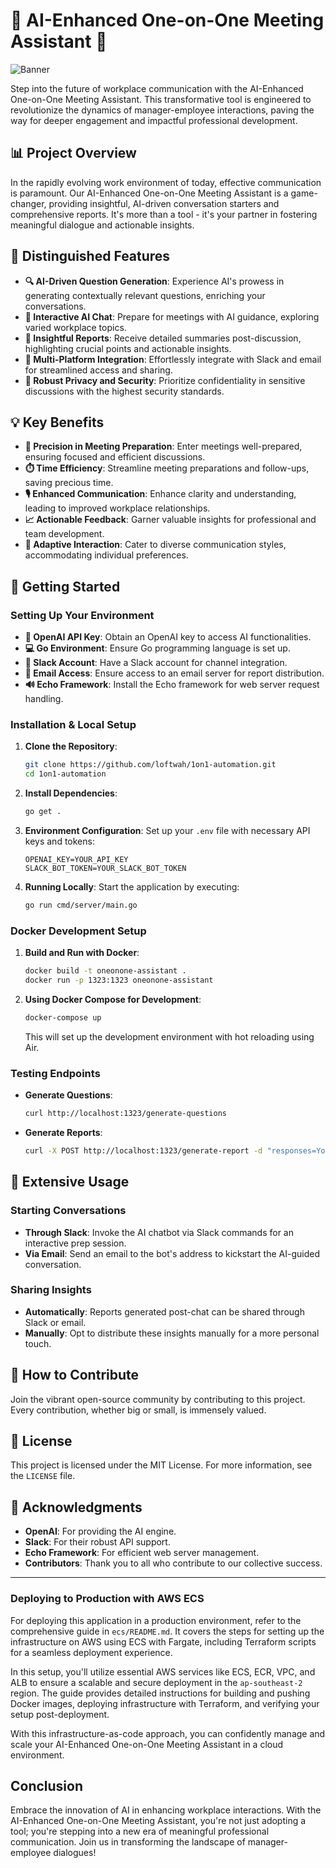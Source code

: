 # 🌟 AI-Enhanced One-on-One Meeting Assistant 🌟

![Banner](https://github.com/loftwah/1on1-automation/assets/19922556/bba4de93-2ab2-4843-81cd-ace907f0c12a)

Step into the future of workplace communication with the AI-Enhanced One-on-One Meeting Assistant. This transformative tool is engineered to revolutionize the dynamics of manager-employee interactions, paving the way for deeper engagement and impactful professional development.

## 📊 Project Overview

In the rapidly evolving work environment of today, effective communication is paramount. Our AI-Enhanced One-on-One Meeting Assistant is a game-changer, providing insightful, AI-driven conversation starters and comprehensive reports. It's more than a tool - it's your partner in fostering meaningful dialogue and actionable insights.

## 🌈 Distinguished Features

- **🔍 AI-Driven Question Generation**: Experience AI's prowess in generating contextually relevant questions, enriching your conversations.
- **💬 Interactive AI Chat**: Prepare for meetings with AI guidance, exploring varied workplace topics.
- **📝 Insightful Reports**: Receive detailed summaries post-discussion, highlighting crucial points and actionable insights.
- **🔗 Multi-Platform Integration**: Effortlessly integrate with Slack and email for streamlined access and sharing.
- **🔐 Robust Privacy and Security**: Prioritize confidentiality in sensitive discussions with the highest security standards.

## 💡 Key Benefits

- **🎯 Precision in Meeting Preparation**: Enter meetings well-prepared, ensuring focused and efficient discussions.
- **⏱️ Time Efficiency**: Streamline meeting preparations and follow-ups, saving precious time.
- **🎙️ Enhanced Communication**: Enhance clarity and understanding, leading to improved workplace relationships.
- **📈 Actionable Feedback**: Garner valuable insights for professional and team development.
- **🔄 Adaptive Interaction**: Cater to diverse communication styles, accommodating individual preferences.

## 🚀 Getting Started

### Setting Up Your Environment

- **🔑 OpenAI API Key**: Obtain an OpenAI key to access AI functionalities.
- **💻 Go Environment**: Ensure Go programming language is set up.
- **💬 Slack Account**: Have a Slack account for channel integration.
- **📧 Email Access**: Ensure access to an email server for report distribution.
- **🔊 Echo Framework**: Install the Echo framework for web server request handling.

### Installation & Local Setup

1. **Clone the Repository**:

   ```bash
   git clone https://github.com/loftwah/1on1-automation.git
   cd 1on1-automation
   ```

2. **Install Dependencies**:

   ```bash
   go get .
   ```

3. **Environment Configuration**: Set up your `.env` file with necessary API keys and tokens:

   ```env
   OPENAI_KEY=YOUR_API_KEY
   SLACK_BOT_TOKEN=YOUR_SLACK_BOT_TOKEN
   ```

4. **Running Locally**: Start the application by executing:

   ```bash
   go run cmd/server/main.go
   ```

### Docker Development Setup

1. **Build and Run with Docker**:

   ```bash
   docker build -t oneonone-assistant .
   docker run -p 1323:1323 oneonone-assistant
   ```

2. **Using Docker Compose for Development**:

   ```bash
   docker-compose up
   ```

   This will set up the development environment with hot reloading using Air.

### Testing Endpoints

- **Generate Questions**:

  ```bash
  curl http://localhost:1323/generate-questions
  ```

- **Generate Reports**:

  ```bash
  curl -X POST http://localhost:1323/generate-report -d "responses=Your encoded responses"
  ```

## 📖 Extensive Usage

### Starting Conversations

- **Through Slack**: Invoke the AI chatbot via Slack commands for an interactive prep session.
- **Via Email**: Send an email to the bot's address to kickstart the AI-guided conversation.

### Sharing Insights

- **Automatically**: Reports generated post-chat can be shared through Slack or email.
- **Manually**: Opt to distribute these insights manually for a more personal touch.

## 🤝 How to Contribute

Join the vibrant open-source community by contributing to this project. Every contribution, whether big or small, is immensely valued.

## 📜 License

This project is licensed under the MIT License. For more information, see the `LICENSE` file.

## 🙏 Acknowledgments

- **OpenAI**: For providing the AI engine.
- **Slack**: For their robust API support.
- **Echo Framework**: For efficient web server management.
- **Contributors**: Thank you to all who contribute to our collective success.

---

### Deploying to Production with AWS ECS

For deploying this application in a production environment, refer to the comprehensive guide in `ecs/README.md`. It covers the steps for setting up the infrastructure on AWS using ECS with Fargate, including Terraform scripts for a seamless deployment experience.

In this setup, you'll utilize essential AWS services like ECS, ECR, VPC, and ALB to ensure a scalable and secure deployment in the `ap-southeast-2` region. The guide provides detailed instructions for building and pushing Docker images, deploying infrastructure with Terraform, and verifying your setup post-deployment.

With this infrastructure-as-code approach, you can confidently manage and scale your AI-Enhanced One-on-One Meeting Assistant in a cloud environment.

## Conclusion

Embrace the innovation of AI in enhancing workplace interactions. With the AI-Enhanced One-on-One Meeting Assistant, you're not just adopting a tool; you're stepping into a new era of meaningful professional communication. Join us in transforming the landscape of manager-employee dialogues!
